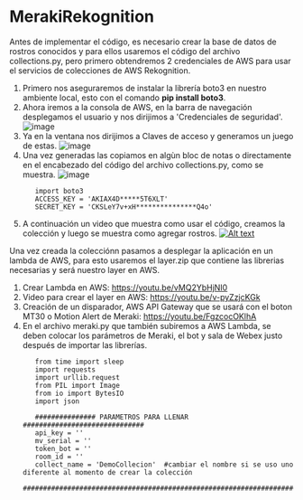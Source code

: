 # MerakiRekognition
Antes de implementar el código, es necesario crear la base de datos de rostros conocidos y para ellos usaremos el código del archivo collections.py, pero primero obtendremos 2 credenciales de AWS para usar el servicios de colecciones de AWS Rekognition.
1. Primero nos aseguraremos de instalar la librería boto3 en nuestro ambiente local, esto con el comando **pip install boto3**.
2. Ahora iremos a la consola de AWS, en la barra de navegación desplegamos el usuario y nos dirijimos a 'Credenciales de seguridad'.
   ![image](https://github.com/MiLunaYunorvi/MerakiRekognition/assets/89271104/36b44780-a02b-4709-89f7-5300fcd1142a)
3. Ya en la ventana nos dirijimos a Claves de acceso y generamos un juego de estas.
   ![image](https://github.com/MiLunaYunorvi/MerakiRekognition/assets/89271104/af904d26-5be1-42da-b74a-2b0e4f7f1e1d)
4. Una vez generadas las copiamos en algùn bloc de notas o directamente en el encabezado del código del archivo collections.py, como se muestra.
   ![image](https://github.com/MiLunaYunorvi/MerakiRekognition/assets/89271104/dd5278b0-5c25-4f00-8151-546af259061b)
   ```
      import boto3 
      ACCESS_KEY = 'AKIAX4D*****5T6XLT'
      SECRET_KEY = 'CKSLeY7v+xH***************Q4o'
   ```
5. A continuación un video que muestra como usar el código, creamos la colección y luego se muestra como agregar rostros.
   [![Alt text](https://img.youtube.com/vi/hYdUmoWpnfE/0.jpg)](https://www.youtube.com/watch?v=hYdUmoWpnfE)

Una vez creada la colecciónn pasamos a desplegar la aplicación en un lambda de AWS, para esto usaremos el layer.zip que contiene las librerias necesarias y será nuestro layer en AWS.
1. Crear Lambda en AWS: https://youtu.be/vMQ2YbHjNI0
2. Video para crear el layer en AWS: https://youtu.be/v-pyZzjcKGk
3. Creación de un disparador, AWS API Gateway que se usará con el boton MT30 o Motion Alert de Meraki: https://youtu.be/FgzcocOKlhA
4. En el archivo meraki.py que también subiremos a AWS Lambda, se deben colocar los parámetros de Meraki, el bot y sala de Webex justo después de importar las librerías.
   ```
      from time import sleep
      import requests
      import urllib.request
      from PIL import Image
      from io import BytesIO
      import json
      
      ############### PARAMETROS PARA LLENAR ##############################
      api_key = ''
      mv_serial = ''
      token_bot = ''
      room_id = ''
      collect_name = 'DemoCollecion'  #cambiar el nombre si se uso uno diferente al momento de crear la colección
      ######################################################################
   ```
